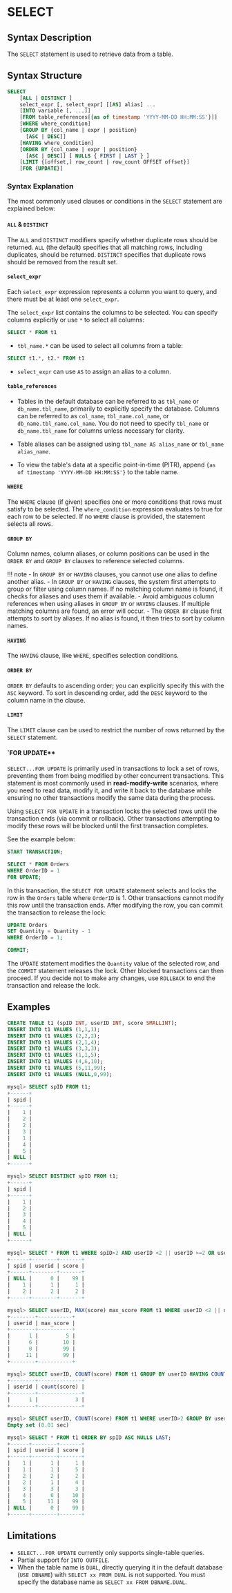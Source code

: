# **SELECT**

## **Syntax Description**

The `SELECT` statement is used to retrieve data from a table.

## **Syntax Structure**

```sql
SELECT
    [ALL | DISTINCT ]
    select_expr [, select_expr] [[AS] alias] ...
    [INTO variable [, ...]]
    [FROM table_references[{as of timestamp 'YYYY-MM-DD HH:MM:SS'}]]
    [WHERE where_condition]
    [GROUP BY {col_name | expr | position}
      [ASC | DESC]]
    [HAVING where_condition]
    [ORDER BY {col_name | expr | position}
      [ASC | DESC]] [ NULLS { FIRST | LAST } ]
    [LIMIT {[offset,] row_count | row_count OFFSET offset}]
    [FOR {UPDATE}]
```

### Syntax Explanation

The most commonly used clauses or conditions in the `SELECT` statement are explained below:

#### `ALL` & `DISTINCT`

The `ALL` and `DISTINCT` modifiers specify whether duplicate rows should be returned. `ALL` (the default) specifies that all matching rows, including duplicates, should be returned. `DISTINCT` specifies that duplicate rows should be removed from the result set.

#### `select_expr`

Each `select_expr` expression represents a column you want to query, and there must be at least one `select_expr`.

The `select_expr` list contains the columns to be selected. You can specify columns explicitly or use `*` to select all columns:

```sql src/main.sql
SELECT * FROM t1
```

- `tbl_name.*` can be used to select all columns from a table:

```sql src/main.sql
SELECT t1.*, t2.* FROM t1
```

- `select_expr` can use `AS` to assign an alias to a column.

#### `table_references`

- Tables in the default database can be referred to as `tbl_name` or `db_name.tbl_name`, primarily to explicitly specify the database. Columns can be referred to as `col_name`, `tbl_name.col_name`, or `db_name.tbl_name.col_name`. You do not need to specify `tbl_name` or `db_name.tbl_name` for columns unless necessary for clarity.

- Table aliases can be assigned using `tbl_name AS alias_name` or `tbl_name alias_name`.

- To view the table's data at a specific point-in-time (PITR), append `{as of timestamp 'YYYY-MM-DD HH:MM:SS'}` to the table name.

#### `WHERE`

The `WHERE` clause (if given) specifies one or more conditions that rows must satisfy to be selected. The `where_condition` expression evaluates to true for each row to be selected. If no `WHERE` clause is provided, the statement selects all rows.

#### `GROUP BY`

Column names, column aliases, or column positions can be used in the `ORDER BY` and `GROUP BY` clauses to reference selected columns.

!!! note
    - In `GROUP BY` or `HAVING` clauses, you cannot use one alias to define another alias.
    - In `GROUP BY` or `HAVING` clauses, the system first attempts to group or filter using column names. If no matching column name is found, it checks for aliases and uses them if available.
    - Avoid ambiguous column references when using aliases in `GROUP BY` or `HAVING` clauses. If multiple matching columns are found, an error will occur.
    - The `ORDER BY` clause first attempts to sort by aliases. If no alias is found, it then tries to sort by column names.

#### `HAVING`

The `HAVING` clause, like `WHERE`, specifies selection conditions.

#### `ORDER BY`

`ORDER BY` defaults to ascending order; you can explicitly specify this with the `ASC` keyword. To sort in descending order, add the `DESC` keyword to the column name in the clause.

#### `LIMIT`

The `LIMIT` clause can be used to restrict the number of rows returned by the `SELECT` statement.

#### `FOR UPDATE**

`SELECT...FOR UPDATE` is primarily used in transactions to lock a set of rows, preventing them from being modified by other concurrent transactions. This statement is most commonly used in **read-modify-write** scenarios, where you need to read data, modify it, and write it back to the database while ensuring no other transactions modify the same data during the process.

Using `SELECT FOR UPDATE` in a transaction locks the selected rows until the transaction ends (via commit or rollback). Other transactions attempting to modify these rows will be blocked until the first transaction completes.

See the example below:

```sql src/main.sql
START TRANSACTION;

SELECT * FROM Orders
WHERE OrderID = 1
FOR UPDATE;
```

In this transaction, the `SELECT FOR UPDATE` statement selects and locks the row in the `Orders` table where `OrderID` is 1. Other transactions cannot modify this row until the transaction ends. After modifying the row, you can commit the transaction to release the lock:

```sql src/main.sql
UPDATE Orders
SET Quantity = Quantity - 1
WHERE OrderID = 1;

COMMIT;
```

The `UPDATE` statement modifies the `Quantity` value of the selected row, and the `COMMIT` statement releases the lock. Other blocked transactions can then proceed. If you decide not to make any changes, use `ROLLBACK` to end the transaction and release the lock.

## **Examples**

```sql src/main.sql
CREATE TABLE t1 (spID INT, userID INT, score SMALLINT);
INSERT INTO t1 VALUES (1,1,1);
INSERT INTO t1 VALUES (2,2,2);
INSERT INTO t1 VALUES (2,1,4);
INSERT INTO t1 VALUES (3,3,3);
INSERT INTO t1 VALUES (1,1,5);
INSERT INTO t1 VALUES (4,6,10);
INSERT INTO t1 VALUES (5,11,99);
INSERT INTO t1 VALUES (NULL,0,99);

mysql> SELECT spID FROM t1;
+------+
| spid |
+------+
|    1 |
|    2 |
|    2 |
|    3 |
|    1 |
|    4 |
|    5 |
| NULL |
+------+

mysql> SELECT DISTINCT spID FROM t1;
+------+
| spid |
+------+
|    1 |
|    2 |
|    3 |
|    4 |
|    5 |
| NULL |
+------+

mysql> SELECT * FROM t1 WHERE spID>2 AND userID <2 || userID >=2 OR userID < 2 LIMIT 3;
+------+--------+-------+
| spid | userid | score |
+------+--------+-------+
| NULL |      0 |    99 |
|    1 |      1 |     1 |
|    2 |      2 |     2 |
+------+--------+-------+

mysql> SELECT userID, MAX(score) max_score FROM t1 WHERE userID <2 || userID > 3 GROUP BY userID ORDER BY max_score;
+--------+-----------+
| userid | max_score |
+--------+-----------+
|      1 |         5 |
|      6 |        10 |
|      0 |        99 |
|     11 |        99 |
+--------+-----------+

mysql> SELECT userID, COUNT(score) FROM t1 GROUP BY userID HAVING COUNT(score)>1 ORDER BY userID;
+--------+--------------+
| userid | count(score) |
+--------+--------------+
|      1 |            3 |
+--------+--------------+

mysql> SELECT userID, COUNT(score) FROM t1 WHERE userID>2 GROUP BY userID HAVING COUNT(score)>1 ORDER BY userID;
Empty set (0.01 sec)

mysql> SELECT * FROM t1 ORDER BY spID ASC NULLS LAST;
+------+--------+-------+
| spid | userid | score |
+------+--------+-------+
|    1 |      1 |     1 |
|    1 |      1 |     5 |
|    2 |      2 |     2 |
|    2 |      1 |     4 |
|    3 |      3 |     3 |
|    4 |      6 |    10 |
|    5 |     11 |    99 |
| NULL |      0 |    99 |
+------+--------+-------+
```

## **Limitations**

- `SELECT...FOR UPDATE` currently only supports single-table queries.
- Partial support for `INTO OUTFILE`.
- When the table name is `DUAL`, directly querying it in the default database (`USE DBNAME`) with `SELECT xx FROM DUAL` is not supported. You must specify the database name as `SELECT xx FROM DBNAME.DUAL`.
